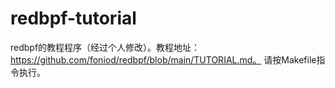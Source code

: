 redbpf-tutorial
======

redbpf的教程程序（经过个人修改）。教程地址：https://github.com/foniod/redbpf/blob/main/TUTORIAL.md。
请按Makefile指令执行。